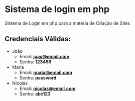 # Sistema de login em php
Sistema de Login em php para a matéria de Criação de Sites
## Credenciais Válidas:
* João
    * Email: **joao@email.com**
    * Senha: **123456**
* Maria
    * Email: **maria@email.com**
    * Senha: **password**
* Nícolas
    * Email: **nicolas@email.com**
    * Senha: **abc123**
